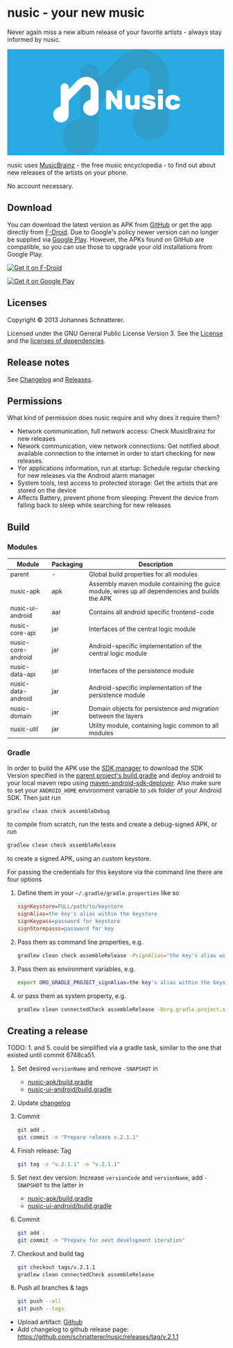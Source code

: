 nusic - your new music
=====

Never again miss a new album release of your favorite artists - always stay informed by nusic.

<img src="resources/featuredGraphic-02.png" width=500 align="center">

nusic uses [MusicBrainz](http://musicbrainz.org/) - the free music encyclopedia - to find out about new releases of the artists on your phone.

No account necessary.

## Download
You can download the latest version as APK from [GitHub](https://github.com/schnatterer/nusic/releases/latest) or get the app directly from [F-Droid](https://f-droid.org/app/info.schnatterer.nusic).
Due to Google's policy newer version can no longer be supplied via [Google Play](https://play.google.com/store/apps/details?id=info.schnatterer.nusic). However, the APKs found on GitHub are compatible, so you can use those to upgrade your old installations from Google Play.

[<img src="https://f-droid.org/badge/get-it-on.png" alt="Get it on F-Droid" height="80">](https://f-droid.org/app/info.schnatterer.nusic)

[<img alt="Get it on Google Play" src="https://play.google.com/intl/en_us/badges/images/apps/en-play-badge.png" height="60"/>](https://play.google.com/store/apps/details?id=info.schnatterer.nusic)

## Licenses
Copyright © 2013 Johannes Schnatterer.

Licensed under the GNU General Public License Version 3.
See the [License](LICENSE.txt) and the [licenses of dependencies](NOTICE.md).

## Release notes
See [Changelog](CHANGELOG.md) and [Releases](https://github.com/schnatterer/nusic/releases).

## Permissions
What kind of permission does nusic require and why does it require them?
- Network communication, full network access: Check MusicBrainz for new releases
- Nework communication, view network connections: Get notified about available connection to the internet in order to start checking for new releases.
- Yor applications information, run at startup: Schedule regular checking for new releases via the Android alarm manager
- System tools, test access to protected storage: Get the artists that are stored on the device
- Affects Battery, prevent phone from sleeping: Prevent the device from falling back to sleep while searching for new releases


## Build
### Modules
| Module             | Packaging      | Description   |
| -------------      | ------------- | ------------- |
| parent             | - | Global build properties for all modules |
| nusic-apk          | apk | Assembly maven module containing the guice module, wires up all dependencies and builds the APK |
| nusic-ui-android   | aar | Contains all android specific frontend-code |
| nusic-core-api     | jar | Interfaces of the central logic module |
| nusic-core-android | jar | Android-specific implementation of the central logic module |
| nusic-data-api     | jar | Interfaces of the persistence module |
| nusic-data-android | jar | Android-specific implementation of the persistence module |
| nusic-domain       | jar | Domain objects for persistence and migration between the layers |
| nusic-util         | jar | Utility module, containing logic common to all modules |

### Gradle
In order to build the APK use the [SDK manager](https://developer.android.com/tools/help/sdk-manager.html) to download the SDK Version specified in the [parent project's build.gradle](build.gradle) and deploy android to your local maven repo using [maven-android-sdk-deployer](https://github.com/mosabua/maven-android-sdk-deployer). Also make sure to set your `ANDROID_HOME` environment variable to `sdk` folder of your Android SDK.
Then just run
```sh
gradlew clean check assembleDebug
```
to compile from scratch, run the tests and create a debug-signed APK, or run

```sh
gradlew clean check assembleRelease
```
to create a signed APK, using an custom keystore.

For passing the credentials for this keystore via the command line there are four options

1. Define them in your `~/.gradle/gradle.properties` like so

   ```ini
   signKeystore=FULL/path/to/keystore
   signAlias=the key's alias within the keystore
   signKeypass=password for keystore
   signStorepasss=password for key
   ```
2. Pass them as command line properties, e.g.

   ```sh
   gradlew clean check assembleRelease -PsignAlias="the key's alias within the keystore"
   ```
3. Pass them as environment variables, e.g.

   ```sh
   export ORG_GRADLE_PROJECT_signAlias=the key's alias within the keystore
   ```
4. or pass them as system property, e.g.

   ```sh
   gradlew clean connectedCheck assembleRelease -Dorg.gradle.project.signKeystore=signAlias="the key's alias within the keystore"
   ```


## Creating a release

TODO: 1. and 5. could be simplified via a gradle task, similar to the one that existed until
commit 6748ca51.

1. Set desired `versionName` and remove `-SNAPSHOT` in
    - [nusic-apk/build.gradle](nusic-apk/build.gradle)
    - [nusic-ui-android/build.gradle](nusic-ui-android/build.gradle)
2. Update [changelog](CHANGELOG.md)
3. Commit

    ```sh
    git add .
    git commit -m "Prepare release v.2.1.1"
    ```
4. Finish release: Tag

   ```sh
   git tag -s "v.2.1.1" -m "v.2.1.1"
   ```
5. Set next dev version: Increase `versionCode` and `versionName`, add `-SNAPSHOT` to the latter in
    - [nusic-apk/build.gradle](nusic-apk/build.gradle)
    - [nusic-ui-android/build.gradle](nusic-ui-android/build.gradle)
6. Commit
    ```sh
    git add .
    git commit -m "Prepare for next development iteration"
    ```
7. Checkout and build tag

    ```sh
    git checkout tags/v.2.1.1
    gradlew clean connectedCheck assembleRelease
    ```
8. Push all branches & tags

    ```sh
    git push --all
    git push --tags
    ```
- Upload artifact: [Github](https://github.com/schnatterer/nusic/releases)
- Add changelog to github release page: https://github.com/schnatterer/nusic/releases/tag/v.2.1.1
